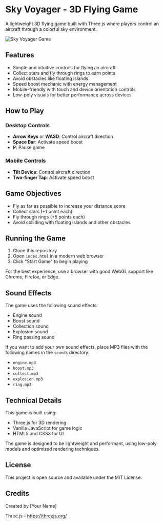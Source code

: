 # Sky Voyager - 3D Flying Game

A lightweight 3D flying game built with Three.js where players control an aircraft through a colorful sky environment.

![Sky Voyager Game](screenshot.png)

## Features

- Simple and intuitive controls for flying an aircraft
- Collect stars and fly through rings to earn points
- Avoid obstacles like floating islands
- Speed boost mechanic with energy management
- Mobile-friendly with touch and device orientation controls
- Low-poly visuals for better performance across devices

## How to Play

### Desktop Controls
- **Arrow Keys** or **WASD**: Control aircraft direction
- **Space Bar**: Activate speed boost
- **P**: Pause game

### Mobile Controls
- **Tilt Device**: Control aircraft direction
- **Two-finger Tap**: Activate speed boost

## Game Objectives
- Fly as far as possible to increase your distance score
- Collect stars (+1 point each)
- Fly through rings (+5 points each)
- Avoid colliding with floating islands and other obstacles

## Running the Game

1. Clone this repository
2. Open `index.html` in a modern web browser
3. Click "Start Game" to begin playing

For the best experience, use a browser with good WebGL support like Chrome, Firefox, or Edge.

## Sound Effects

The game uses the following sound effects:
- Engine sound
- Boost sound
- Collection sound
- Explosion sound
- Ring passing sound

If you want to add your own sound effects, place MP3 files with the following names in the `sounds` directory:
- `engine.mp3`
- `boost.mp3`
- `collect.mp3`
- `explosion.mp3`
- `ring.mp3`

## Technical Details

This game is built using:
- Three.js for 3D rendering
- Vanilla JavaScript for game logic
- HTML5 and CSS3 for UI

The game is designed to be lightweight and performant, using low-poly models and optimized rendering techniques.

## License

This project is open source and available under the MIT License.

## Credits

Created by [Your Name]

Three.js - https://threejs.org/ 